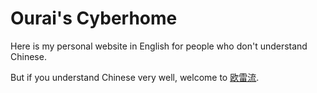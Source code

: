 # Ourai's Cyberhome

Here is my personal website in English for people who don't understand Chinese.

But if you understand Chinese very well, welcome to [欧雷流](https://ourai.ws/).
